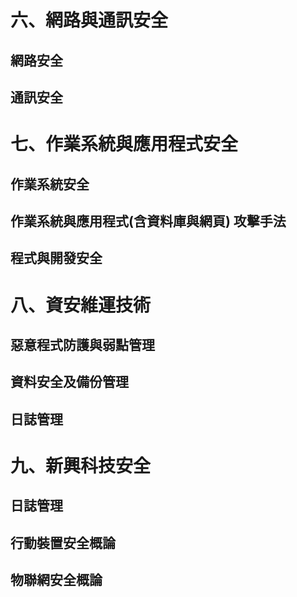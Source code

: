 # 六、網路與通訊安全
## 網路安全
## 通訊安全

# 七、作業系統與應用程式安全
## 作業系統安全
## 作業系統與應用程式(含資料庫與網頁) 攻擊手法
## 程式與開發安全

# 八、資安維運技術
## 惡意程式防護與弱點管理
## 資料安全及備份管理
## 日誌管理

# 九、新興科技安全
## 日誌管理
## 行動裝置安全概論
## 物聯網安全概論
